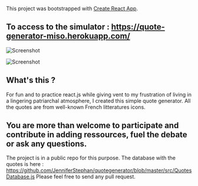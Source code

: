 This project was bootstrapped with [Create React App](https://github.com/facebook/create-react-app).

## To access to the simulator : https://quote-generator-miso.herokuapp.com/

![Screenshot](1.png)

![Screenshot](2.png)

## What's this ?

For fun and to practice react.js while giving vent to my frustration of living in a lingering patriarchal atmosphere,  I created this simple quote generator. All the quotes are from well-known French litteratures icons.


## You are more than welcome to participate and contribute in adding ressources, fuel the debate or ask any questions.
The project is in a public repo for this purpose. The database with the quotes is here : https://github.com/JenniferStephan/quotegenerator/blob/master/src/QuotesDatabase.js
Please feel free to send any pull request.

